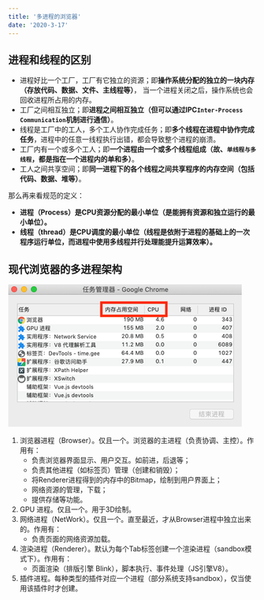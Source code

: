 ```yaml
---
title: '多进程的浏览器'
date: '2020-3-17'
---
```


## 进程和线程的区别

- 进程好比一个工厂，工厂有它独立的资源；即**操作系统分配的独立的一块内存（存放代码、数据、文件、主线程等）**，
当一个进程关闭之后，操作系统也会回收进程所占用的内存。
- 工厂之间相互独立；即**进程之间相互独立（但可以通过IPC`Inter-Process Communication`机制进行通信）**。
- 线程是工厂中的工人，多个工人协作完成任务；即**多个线程在进程中协作完成任务**，进程中的任意一线程执行出错，都会导致整个进程的崩溃。
- 工厂内有一个或多个工人；即**一个进程由一个或多个线程组成（故、`单线程与多线程`，都是指在一个进程内的单和多）**。
- 工人之间共享空间；即**同一进程下的各个线程之间共享程序的内存空间（包括代码、数据、堆等）**。

那么再来看规范的定义：

- **进程（Process）是CPU资源分配的最小单位（是能拥有资源和独立运行的最小单位）。**
- **线程（thread）是CPU调度的最小单位（线程是依附于进程的基础上的一次程序运行单位，而进程中使用多线程并行处理能提升运算效率）。**

## 现代浏览器的多进程架构

![任务管理器](./imgs/process-mgmt.png)

1. 浏览器进程（Browser）。仅且一个。浏览器的主进程（负责协调、主控）。作用有：
    - 负责浏览器界面显示、用户交互。如前进，后退等；
    - 负责其他进程（如标签页）管理（创建和销毁）；
    - 将Renderer进程得到的内存中的Bitmap，绘制到用户界面上；
    - 网络资源的管理，下载；
    - 提供存储等功能。
2. GPU 进程。仅且一个。用于3D绘制。
3. 网络进程（NetWork）。仅且一个。直至最近，才从Browser进程中独立出来的。作用有：
    - 负责页面的网络资源加载。
4. 渲染进程（Renderer）。默认为每个Tab标签创建一个渲染进程（sandbox模式下）。作用有：
    - 页面渲染（排版引擎 Blink），脚本执行、事件处理（JS引擎V8）。
5. 插件进程。每种类型的插件对应一个进程（部分系统支持sandbox），仅当使用该插件时才创建。
